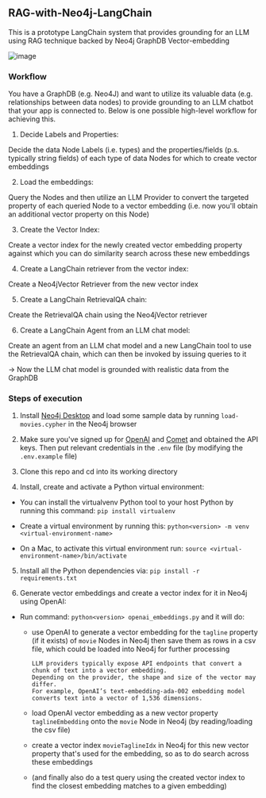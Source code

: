 ## RAG-with-Neo4j-LangChain
This is a prototype LangChain system that provides grounding for an LLM using RAG technique backed by Neo4j GraphDB Vector-embedding

![image](https://github.com/HarveyYifanLi/RAG-with-Neo4j-LangChain/assets/17951024/f366ed80-b347-4862-924b-dba72f88f0c5)


### Workflow
  You have a GraphDB (e.g. Neo4J) and want to utilize its valuable data (e.g. relationships between data nodes) to provide grounding to
  an LLM chatbot that your app is connected to. Below is one possible high-level workflow for achieving this.
  
  1. Decide Labels and Properties:
  
  Decide the data Node Labels (i.e. types) and the properties/fields (p.s. typically string fields) of each type of data Nodes for which to create vector embeddings
  
  2. Load the embeddings:
  
  Query the Nodes and then utilize an LLM Provider to convert the targeted property of each queried Node to a vector embedding (i.e. now you'll obtain an additional vector property on this Node)
  
  3. Create the Vector Index:
  
  Create a vector index for the newly created vector embedding property against which you can do similarity search across these new embeddings
  
  4. Create a LangChain retriever from the vector index:
  
  Create a Neo4jVector Retriever from the new vector index
  
  5. Create a LangChain RetrievalQA chain:
  
  Create the RetrievalQA chain using the Neo4jVector retriever
  
  6. Create a LangChain Agent from an LLM chat model:
  
  Create an agent from an LLM chat model and a new LangChain tool to use the RetrievalQA chain, which can then be invoked by issuing queries to it
  
  -> Now the LLM chat model is grounded with realistic data from the GraphDB

### Steps of execution
  1. Install [Neo4j Desktop](https://neo4j.com/download/) and load some sample data by running `load-movies.cypher` in the Neo4j browser

  2. Make sure you've signed up for [OpenAI](https://openai.com/blog/openai-api) and [Comet](https://www.comet.com/signup?utm_source=mit_dl&utm_medium=partner&utm_content=github) and obtained the API keys.
Then put relevant credentials in the `.env` file (by modifying the `.env.example` file)
   
  3. Clone this repo and cd into its working directory
   
  4. Install, create and activate a Python virtual environment:
     
   - You can install the virtualvenv Python tool to your host Python by running this command: `pip install virtualenv`
   
   - Create a virtual environment by running this: `python<version> -m venv <virtual-environment-name>`
   
   - On a Mac, to activate this virtual environment run: `source <virtual-environment-name>/bin/activate`

  5. Install all the Python dependencies via: `pip install -r requirements.txt`

  6. Generate vector embeddings and create a vector index for it in Neo4j using OpenAI:
     
   - Run command: `python<version> openai_embeddings.py` and it will do:
     - use OpenAI to generate a vector embedding for the `tagline` property (if it exists) of `movie` Nodes in Neo4j then save them as rows in a csv file, which could be loaded into Neo4j for further processing
       
       ```
       LLM providers typically expose API endpoints that convert a chunk of text into a vector embedding.
       Depending on the provider, the shape and size of the vector may differ.
       For example, OpenAI’s text-embedding-ada-002 embedding model converts text into a vector of 1,536 dimensions.
        ```

     - load OpenAI vector embedding as a new vector property `taglineEmbedding` onto the `movie` Node in Neo4j (by reading/loading the csv file)
     - create a vector index `movieTaglineIdx` in Neo4j for this new vector property that's used for the embedding, so as to do search across these embeddings
     - (and finally also do a test query using the created vector index to find the closest embedding matches to a given embedding)


  

  
